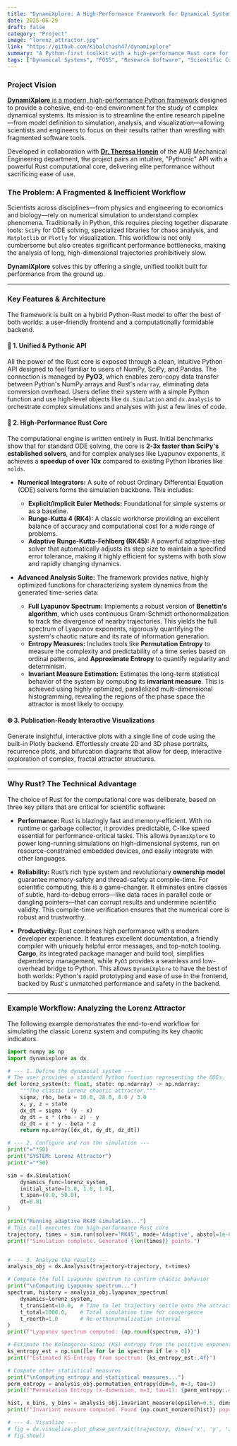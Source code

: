 ```yaml
---
title: "DynamiXplore: A High-Performance Framework for Dynamical Systems"
date: 2025-06-29
draft: false
category: "Project"
image: "lorenz_attractor.jpg"
link: "https://github.com/Kibalchish47/dynamixplore"
summary: "A Python-first toolkit with a high-performance Rust core for the advanced simulation and analysis of complex dynamical systems, including nonsmooth and chaotic phenomena."
tags: ["Dynamical Systems", "FOSS", "Research Software", "Scientific Computing", "Python", "Rust", "PyO3", "Numerical Methods", "In Progress"]
---
```


### Project Vision

[**DynamiXplore** is a modern, high-performance Python framework](https://github.com/Kibalchish47/dynamixplore) designed to provide a cohesive, end-to-end environment for the study of complex dynamical systems. Its mission is to streamline the entire research pipeline—from model definition to simulation, analysis, and visualization—allowing scientists and engineers to focus on their results rather than wrestling with fragmented software tools.

Developed in collaboration with [**Dr. Theresa Honein**](https://thh00.github.io/) of the AUB Mechanical Engineering department, the project pairs an intuitive, "Pythonic" API with a powerful Rust computational core, delivering elite performance without sacrificing ease of use.

### The Problem: A Fragmented & Inefficient Workflow

Scientists across disciplines—from physics and engineering to economics and biology—rely on numerical simulation to understand complex phenomena. Traditionally in Python, this requires piecing together disparate tools: `SciPy` for ODE solving, specialized libraries for chaos analysis, and `Matplotlib` or `Plotly` for visualization. This workflow is not only cumbersome but also creates significant performance bottlenecks, making the analysis of long, high-dimensional trajectories prohibitively slow.

**DynamiXplore** solves this by offering a single, unified toolkit built for performance from the ground up.

---

### Key Features & Architecture

The framework is built on a hybrid Python-Rust model to offer the best of both worlds: a user-friendly frontend and a computationally formidable backend.

#### 🐍 1. Unified & Pythonic API
All the power of the Rust core is exposed through a clean, intuitive Python API designed to feel familiar to users of NumPy, SciPy, and Pandas. The connection is managed by **PyO3**, which enables zero-copy data transfer between Python's NumPy arrays and Rust's `ndarray`, eliminating data conversion overhead. Users define their system with a simple Python function and use high-level objects like `dx.Simulation` and `dx.Analysis` to orchestrate complex simulations and analyses with just a few lines of code.

#### 🚀 2. High-Performance Rust Core
The computational engine is written entirely in Rust. Initial benchmarks show that for standard ODE solving, the core is **2-3x faster than SciPy's established solvers**, and for complex analyses like Lyapunov exponents, it achieves a **speedup of over 10x** compared to existing Python libraries like `nolds`.

-   **Numerical Integrators:** A suite of robust Ordinary Differential Equation (ODE) solvers forms the simulation backbone. This includes:
    -   **Explicit/Implicit Euler Methods:** Foundational for simple systems or as a baseline.
    -   **Runge-Kutta 4 (RK4):** A classic workhorse providing an excellent balance of accuracy and computational cost for a wide range of problems.
    -   **Adaptive Runge-Kutta-Fehlberg (RK45):** A powerful adaptive-step solver that automatically adjusts its step size to maintain a specified error tolerance, making it highly efficient for systems with both slow and rapidly changing dynamics.

-   **Advanced Analysis Suite:** The framework provides native, highly optimized functions for characterizing system dynamics from the generated time-series data:
    -   **Full Lyapunov Spectrum:** Implements a robust version of **Benettin's algorithm**, which uses continuous Gram-Schmidt orthonormalization to track the divergence of nearby trajectories. This yields the full spectrum of Lyapunov exponents, rigorously quantifying the system's chaotic nature and its rate of information generation.
    -   **Entropy Measures:** Includes tools like **Permutation Entropy** to measure the complexity and predictability of a time series based on ordinal patterns, and **Approximate Entropy** to quantify regularity and determinism.
    -   **Invariant Measure Estimation:** Estimates the long-term statistical behavior of the system by computing its **invariant measure**. This is achieved using highly optimized, parallelized multi-dimensional histogramming, revealing the regions of the phase space the attractor is most likely to occupy.

#### 🌐 3. Publication-Ready Interactive Visualizations
Generate insightful, interactive plots with a single line of code using the built-in Plotly backend. Effortlessly create 2D and 3D phase portraits, recurrence plots, and bifurcation diagrams that allow for deep, interactive exploration of complex, fractal attractor structures.

---

### Why Rust? The Technical Advantage
The choice of Rust for the computational core was deliberate, based on three key pillars that are critical for scientific software:

-   **Performance:** Rust is blazingly fast and memory-efficient. With no runtime or garbage collector, it provides predictable, C-like speed essential for performance-critical tasks. This allows `DynamiXplore` to power long-running simulations on high-dimensional systems, run on resource-constrained embedded devices, and easily integrate with other languages.

-   **Reliability:** Rust’s rich type system and revolutionary **ownership model** guarantee memory-safety and thread-safety at compile-time. For scientific computing, this is a game-changer. It eliminates entire classes of subtle, hard-to-debug errors—like data races in parallel code or dangling pointers—that can corrupt results and undermine scientific validity. This compile-time verification ensures that the numerical core is robust and trustworthy.

-   **Productivity:** Rust combines high performance with a modern developer experience. It features excellent documentation, a friendly compiler with uniquely helpful error messages, and top-notch tooling. **Cargo**, its integrated package manager and build tool, simplifies dependency management, while `PyO3` provides a seamless and low-overhead bridge to Python. This allows `DynamiXplore` to have the best of both worlds: Python's rapid prototyping and ease of use in the frontend, backed by Rust's unmatched performance and safety in the backend.

---

### Example Workflow: Analyzing the Lorenz Attractor

The following example demonstrates the end-to-end workflow for simulating the classic Lorenz system and computing its key chaotic indicators.

```python
import numpy as np
import dynamixplore as dx

# --- 1. Define the dynamical system ---
# The user provides a standard Python function representing the ODEs.
def lorenz_system(t: float, state: np.ndarray) -> np.ndarray:
    """The classic Lorenz chaotic attractor."""
    sigma, rho, beta = 10.0, 28.0, 8.0 / 3.0
    x, y, z = state
    dx_dt = sigma * (y - x)
    dy_dt = x * (rho - z) - y
    dz_dt = x * y - beta * z
    return np.array([dx_dt, dy_dt, dz_dt])

# --- 2. Configure and run the simulation ---
print("="*50)
print("SYSTEM: Lorenz Attractor")
print("="*50)

sim = dx.Simulation(
    dynamics_func=lorenz_system,
    initial_state=[1.0, 1.0, 1.0],
    t_span=(0.0, 50.0),
    dt=0.01
)

print("Running adaptive RK45 simulation...")
# This call executes the high-performance Rust core
trajectory, times = sim.run(solver='RK45', mode='Adaptive', abstol=1e-8, reltol=1e-8)
print(f"Simulation complete. Generated {len(times)} points.")


# --- 3. Analyze the results ---
analysis_obj = dx.Analysis(trajectory=trajectory, t=times)

# Compute the full Lyapunov spectrum to confirm chaotic behavior
print("\nComputing Lyapunov spectrum...")
spectrum, history = analysis_obj.lyapunov_spectrum(
    dynamics=lorenz_system,
    t_transient=10.0,  # Time to let trajectory settle onto the attractor
    t_total=1000.0,    # Total simulation time for convergence
    t_reorth=1.0       # Re-orthonormalization interval
)
print(f"Lyapunov spectrum computed: {np.round(spectrum, 4)}")

# Estimate the Kolmogorov-Sinai (KS) entropy from the positive exponents
ks_entropy_est = np.sum([le for le in spectrum if le > 0])
print(f"Estimated KS-Entropy from spectrum: {ks_entropy_est:.4f}")

# Compute other statistical measures
print("\nComputing entropy and statistical measures...")
perm_entropy = analysis_obj.permutation_entropy(dim=0, m=3, tau=1)
print(f"Permutation Entropy (x-dimension, m=3, tau=1): {perm_entropy:.4f}")

hist, x_bins, y_bins = analysis_obj.invariant_measure(epsilon=0.5, dims=(0, 1))
print(f"Invariant measure computed. Found {np.count_nonzero(hist)} populated bins.")

# --- 4. Visualize ---
# fig = dx.visualize.plot_phase_portrait(trajectory, dims=['x', 'y', 'z'])
# fig.show()
```
